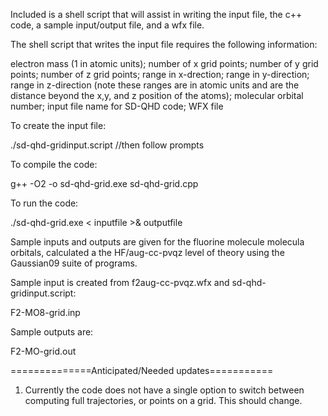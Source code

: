 Included is a shell script that will assist in writing the input file, the c++ code, a sample input/output file, and a wfx file. 

The shell script that writes the input file requires the following information:

electron mass (1 in atomic units); number of x grid points; number of y grid points; number of z grid points; range in x-drection; range in y-direction; range in z-direction (note these ranges are in atomic units and are the distance beyond the x,y, and z position of the atoms); molecular orbital number; input file name for SD-QHD code; WFX file

To create the input file:

./sd-qhd-gridinput.script //then follow prompts

To compile the code:

g++ -O2 -o sd-qhd-grid.exe sd-qhd-grid.cpp

To run the code:

./sd-qhd-grid.exe < inputfile >& outputfile

Sample inputs and outputs are given for the fluorine molecule molecula orbitals, calculated a the HF/aug-cc-pvqz level of theory using the Gaussian09 suite of programs.  

Sample input is created from f2aug-cc-pvqz.wfx and sd-qhd-gridinput.script:

F2-MO8-grid.inp

Sample outputs are:

F2-MO-grid.out

==============Anticipated/Needed updates===========
1. Currently the code does not have a single option to switch between computing full trajectories, or points on a grid. This should change.
